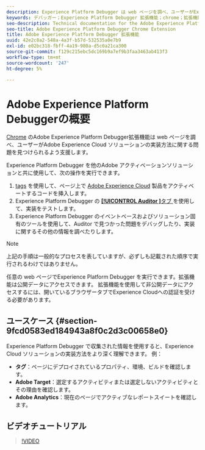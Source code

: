 ```yaml
---
description: Experience Platform Debugger は web ページを調べ、ユーザーがExperience Cloud ソリューションの実装方法に関する問題を見つけられるよう支援します。
keywords: デバッガー；Experience Platform Debugger 拡張機能；chrome；拡張機能
seo-description: Technical documentation for the Adobe Experience Platform Debugger Chrome Extension - examine your web pages and understand problems with your Experience Cloud solution mplementations
seo-title: Adobe Experience Platform Debugger Chrome Extension
title: Adobe Experience Platform Debugger 拡張機能
uuid: 42e2c8a2-548a-4a3f-b57d-532535a0e7b9
exl-id: e02bc318-fbff-4a19-980a-d5c0a21ca300
source-git-commit: f129c215ebc5dc169b9a7ef9b3faa3463ab413f3
workflow-type: tm+mt
source-wordcount: '247'
ht-degree: 5%

---
```


# Adobe Experience Platform Debuggerの概要

[Chrome](https://chrome.google.com/webstore/detail/adobe-experience-platform/bfnnokhpnncpkdmbokanobigaccjkpob) のAdobe Experience Platform Debugger拡張機能は web ページを調べ、ユーザーがAdobe Experience Cloud ソリューションの実装方法に関する問題を見つけられるよう支援します。

Experience Platform Debugger を他のAdobe アクティベーションソリューションと共に使用して、次の操作を実行できます。

1. [tags](../tags/home.md) を使用して、ページ上で [Adobe Experience Cloud](https://experienceleague.adobe.com/docs/core-services/interface/experience-cloud.html?lang=ja) 製品をアクティベートするコードを挿入します。
1. Experience Platform Debugger の [**[!UICONTROL Auditor &#x200B;]**&#x200B;タブ ](./auditor/overview.md) を使用して、実装をテストします。
1. Experience Platform Debugger のイベントベースおよびソリューション固有のツールを使用して、Auditor で見つかった問題をデバッグしたり、実装に関するその他の情報を調べたりします。

>[!NOTE]
>
>上記の手順は一般的なプロセスを表していますが、必ずしも記載された順序で実行されるわけではありません。

任意の web ページでExperience Platform Debugger を実行できます。拡張機能は公開データにアクセスできます。 拡張機能を使用して非公開データにアクセスするには、開いているブラウザータブでExperience Cloudへの認証を受ける必要があります。

## ユースケース {#section-9fcd0583ed184943a8f0c2d3c00658e0}

Experience Platform Debugger で収集された情報を使用すると、Experience Cloud ソリューションの実装方法をより深く理解できます。 例：

* **タグ**：ページにデプロイされているプロパティ、環境、ビルドを確認します。
* **Adobe Target**：選定するアクティビティまたは選定しないアクティビティとその理由を確認します。
* **Adobe Analytics**：現在のページでアクティブなレポートスイートを確認します。

## ビデオチュートリアル

>[!VIDEO](https://video.tv.adobe.com/v/36086?quality=12&learn=on&captions=jpn)
